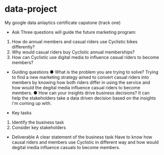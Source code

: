 # data-project
My google data anlaytics certificate capstone (track one)

* Ask
Three questions will guide the future marketing program:
1. How do annual members and casual riders use Cyclistic bikes differently?
2. Why would casual riders buy Cyclistic annual memberships?
3. How can Cyclistic use digital media to influence casual riders to become members?

- Guiding questions
● What is the problem you are trying to solve?
 Trying to find a new marketing strategy aimed to convert casual riders into members by knowing how both riders differ in using the service and how would the degital media influence casual riders to become members. 
● How can your insights drive business decisions?
 It can help the stakeholders take a data driven decision based on the insights i'm coming up with.

- Key tasks
1. Identify the business task
2. Consider key stakeholders

- Deliverable
A clear statement of the business task
 Have to know how causal riders and members use Cyclistic in different way and how would degital media influence casuals to become members.